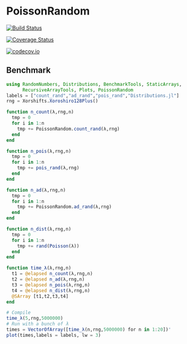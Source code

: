 # PoissonRandom

[![Build Status](https://travis-ci.org/ChrisRackauckas/PoissonRandom.jl.svg?branch=master)](https://travis-ci.org/ChrisRackauckas/PoissonRandom.jl)

[![Coverage Status](https://coveralls.io/repos/ChrisRackauckas/PoissonRandom.jl/badge.svg?branch=master&service=github)](https://coveralls.io/github/ChrisRackauckas/PoissonRandom.jl?branch=master)

[![codecov.io](http://codecov.io/github/ChrisRackauckas/PoissonRandom.jl/coverage.svg?branch=master)](http://codecov.io/github/ChrisRackauckas/PoissonRandom.jl?branch=master)

## Benchmark

```julia
using RandomNumbers, Distributions, BenchmarkTools, StaticArrays,
      RecursiveArrayTools, Plots, PoissonRandom
labels = ["count_rand","ad_rand","pois_rand","Distributions.jl"]
rng = Xorshifts.Xoroshiro128Plus()

function n_count(λ,rng,n)
  tmp = 0
  for i in 1:n
    tmp += PoissonRandom.count_rand(λ,rng)
  end
end

function n_pois(λ,rng,n)
  tmp = 0
  for i in 1:n
    tmp += pois_rand(λ,rng)
  end
end

function n_ad(λ,rng,n)
  tmp = 0
  for i in 1:n
    tmp += PoissonRandom.ad_rand(λ,rng)
  end
end

function n_dist(λ,rng,n)
  tmp = 0
  for i in 1:n
    tmp += rand(Poisson(λ))
  end
end

function time_λ(λ,rng,n)
  t1 = @elapsed n_count(λ,rng,n)
  t2 = @elapsed n_ad(λ,rng,n)
  t3 = @elapsed n_pois(λ,rng,n)
  t4 = @elapsed n_dist(λ,rng,n)
  @SArray [t1,t2,t3,t4]
end

# Compile
time_λ(5,rng,5000000)
# Run with a bunch of λ
times = VectorOfArray([time_λ(n,rng,5000000) for n in 1:20])'
plot(times,labels = labels, lw = 3)
```
